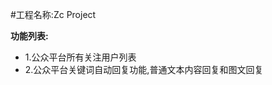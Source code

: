 #工程名称:Zc Project

<strong>功能列表:</strong>
<ul>
    	<li>1.公众平台所有关注用户列表</li>
		<li>2.公众平台关键词自动回复功能,普通文本内容回复和图文回复</li>
</ul>